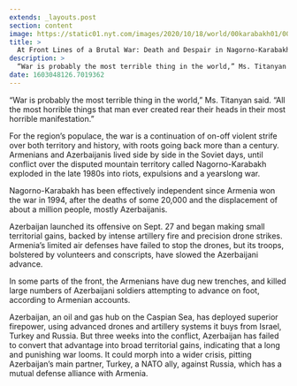 ```yaml
--- 
extends: _layouts.post 
section: content 
image: https://static01.nyt.com/images/2020/10/18/world/00karabakh01/00karabakh01-facebookJumbo.jpg 
title: > 
  At Front Lines of a Brutal War: Death and Despair in Nagorno-Karabakh 
description: > 
  “War is probably the most terrible thing in the world,” Ms. Titanyan said.Armenians and Azerbaijanis lived side by side in the Soviet days, until conflict over the disputed mountain territory called Nagorno-Karabakh exploded in the late 1980s into riots, expulsions and a yearslong war.Nagorno-Karabakh has been effectively independent since Armenia won the war in 1994, after the deaths of some 20,000 and the displacement of about a million people, mostly Azerbaijanis.Azerbaijan launched its offensive on Sept. 27 and began making small territorial gains, backed by intense artillery fire and precision drone strikes.But three weeks into the conflict, Azerbaijan has failed to convert that advantage into broad territorial gains, indicating that a long and punishing war looms. 
date: 1603048126.7019362 
--- 
```

“War is probably the most terrible thing in the world,” Ms. Titanyan said. “All the most horrible things that man ever created rear their heads in their most horrible manifestation.”

For the region’s populace, the war is a continuation of on-off violent strife over both territory and history, with roots going back more than a century. Armenians and Azerbaijanis lived side by side in the Soviet days, until conflict over the disputed mountain territory called Nagorno-Karabakh exploded in the late 1980s into riots, expulsions and a yearslong war.

Nagorno-Karabakh has been effectively independent since Armenia won the war in 1994, after the deaths of some 20,000 and the displacement of about a million people, mostly Azerbaijanis.

Azerbaijan launched its offensive on Sept. 27 and began making small territorial gains, backed by intense artillery fire and precision drone strikes. Armenia’s limited air defenses have failed to stop the drones, but its troops, bolstered by volunteers and conscripts, have slowed the Azerbaijani advance.

In some parts of the front, the Armenians have dug new trenches, and killed large numbers of Azerbaijani soldiers attempting to advance on foot, according to Armenian accounts.

Azerbaijan, an oil and gas hub on the Caspian Sea, has deployed superior firepower, using advanced drones and artillery systems it buys from Israel, Turkey and Russia. But three weeks into the conflict, Azerbaijan has failed to convert that advantage into broad territorial gains, indicating that a long and punishing war looms. It could morph into a wider crisis, pitting Azerbaijan’s main partner, Turkey, a NATO ally, against Russia, which has a mutual defense alliance with Armenia.
